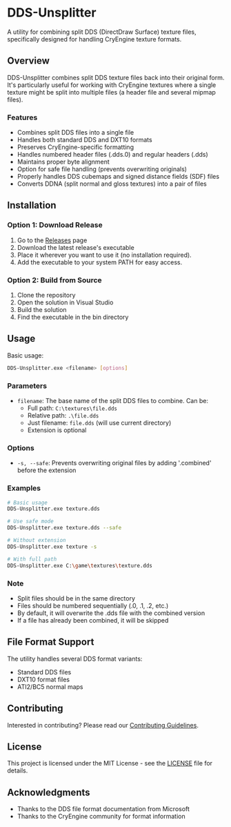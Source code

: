 # DDS-Unsplitter

A utility for combining split DDS (DirectDraw Surface) texture files, specifically designed for 
handling CryEngine texture formats.

## Overview

DDS-Unsplitter combines split DDS texture files back into their original form. It's particularly useful 
for working with CryEngine textures where a single texture might be split into multiple files 
(a header file and several mipmap files).

### Features

- Combines split DDS files into a single file
- Handles both standard DDS and DXT10 formats
- Preserves CryEngine-specific formatting
- Handles numbered header files (.dds.0) and regular headers (.dds)
- Maintains proper byte alignment
- Option for safe file handling (prevents overwriting originals)
- Properly handles DDS cubemaps and signed distance fields (SDF) files
- Converts DDNA (split normal and gloss textures) into a pair of files

## Installation

### Option 1: Download Release
1. Go to the [Releases](../../releases) page
2. Download the latest release's executable
3. Place it wherever you want to use it (no installation required).
4. Add the executable to your system PATH for easy access.

### Option 2: Build from Source
1. Clone the repository
2. Open the solution in Visual Studio
3. Build the solution
4. Find the executable in the bin directory

## Usage

Basic usage:
```bash
DDS-Unsplitter.exe <filename> [options]
```

### Parameters
- `filename`: The base name of the split DDS files to combine. Can be:
  - Full path: `C:\textures\file.dds`
  - Relative path: `.\file.dds`
  - Just filename: `file.dds` (will use current directory)
  - Extension is optional

### Options
- `-s, --safe`: Prevents overwriting original files by adding '.combined' before the extension

### Examples
```bash
# Basic usage
DDS-Unsplitter.exe texture.dds

# Use safe mode
DDS-Unsplitter.exe texture.dds --safe

# Without extension
DDS-Unsplitter.exe texture -s

# With full path
DDS-Unsplitter.exe C:\game\textures\texture.dds
```

### Note
- Split files should be in the same directory
- Files should be numbered sequentially (.0, .1, .2, etc.)
- By default, it will overwrite the .dds file with the combined version
- If a file has already been combined, it will be skipped

## File Format Support

The utility handles several DDS format variants:
- Standard DDS files
- DXT10 format files
- ATI2/BC5 normal maps

## Contributing

Interested in contributing? Please read our [Contributing Guidelines](CONTRIBUTING.md).

## License

This project is licensed under the MIT License - see the [LICENSE](LICENSE) file for details.

## Acknowledgments

- Thanks to the DDS file format documentation from Microsoft
- Thanks to the CryEngine community for format information